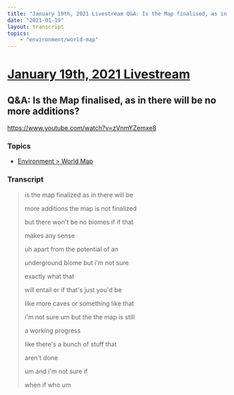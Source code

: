 ```yaml
---
title: "January 19th, 2021 Livestream Q&A: Is the Map finalised, as in there will be no more additions?"
date: "2021-01-19"
layout: transcript
topics:
    - "environment/world-map"
---
```

# [January 19th, 2021 Livestream](../2021-01-19.md)
## Q&A: Is the Map finalised, as in there will be no more additions?
https://www.youtube.com/watch?v=zVnmYZemxe8

### Topics
* [Environment > World Map](../topics/environment/world-map.md)

### Transcript

> is the map finalized as in there will be
>
> more additions the map is not finalized
>
> but there won't be no biomes if if that
>
> makes any sense
>
> uh apart from the potential of an
>
> underground biome but i'm not sure
>
> exactly what that
>
> will entail or if that's just you'd be
>
> like more caves or something like that
>
> i'm not sure um but the the map is still
>
> a working progress
>
> like there's a bunch of stuff that
>
> aren't done
>
> um and i'm not sure if
>
> when if who um
>
